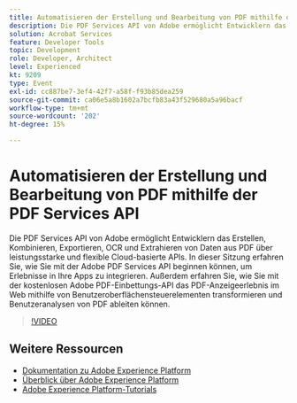 ```yaml
---
title: Automatisieren der Erstellung und Bearbeitung von PDF mithilfe der PDF Services API
description: Die PDF Services API von Adobe ermöglicht Entwicklern das Erstellen, Kombinieren, Exportieren, OCR und Extrahieren von Daten aus PDF über leistungsstarke und flexible Cloud-basierte APIs. In dieser Sitzung erfahren Sie, wie Sie mit der Adobe PDF Services API beginnen können, um Erlebnisse in Ihre Apps zu integrieren. Außerdem erfahren Sie, wie Sie mit der kostenlosen Adobe PDF-Einbettungs-API das PDF-Anzeigeerlebnis im Web mithilfe von Benutzeroberflächensteuerelementen transformieren und Benutzeranalysen von PDF ableiten können.
solution: Acrobat Services
feature: Developer Tools
topic: Development
role: Developer, Architect
level: Experienced
kt: 9209
type: Event
exl-id: cc887be7-3ef4-42f7-a58f-f93b85dea259
source-git-commit: ca06e5a8b1602a7bcfb83a43f529680a5a96bacf
workflow-type: tm+mt
source-wordcount: '202'
ht-degree: 15%

---
```


# Automatisieren der Erstellung und Bearbeitung von PDF mithilfe der PDF Services API

Die PDF Services API von Adobe ermöglicht Entwicklern das Erstellen, Kombinieren, Exportieren, OCR und Extrahieren von Daten aus PDF über leistungsstarke und flexible Cloud-basierte APIs. In dieser Sitzung erfahren Sie, wie Sie mit der Adobe PDF Services API beginnen können, um Erlebnisse in Ihre Apps zu integrieren. Außerdem erfahren Sie, wie Sie mit der kostenlosen Adobe PDF-Einbettungs-API das PDF-Anzeigeerlebnis im Web mithilfe von Benutzeroberflächensteuerelementen transformieren und Benutzeranalysen von PDF ableiten können.

>[!VIDEO](https://video.tv.adobe.com/v/338039/?quality=12&learn=on&hidetitle=true)

## Weitere Ressourcen

- [Dokumentation zu Adobe Experience Platform](https://experienceleague.adobe.com/docs/experience-platform.html?lang=de)
- [Überblick über Adobe Experience Platform](https://experienceleague.adobe.com/docs/experience-platform/landing/home.html?lang=de)
- [Adobe Experience Platform-Tutorials](https://experienceleague.adobe.com/docs/platform-learn/tutorials/overview.html?lang=de)
